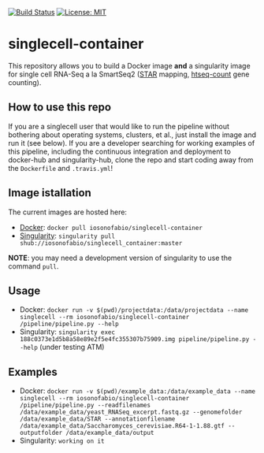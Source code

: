 [![Build Status](https://travis-ci.org/iosonofabio/singlecell_container.svg?branch=master)](https://travis-ci.org/iosonofabio/singlecell_container)
[![License: MIT](https://img.shields.io/badge/License-MIT-yellow.svg)](https://opensource.org/licenses/MIT)

# singlecell-container
This repository allows you to build a Docker image **and** a singularity image for single cell RNA-Seq a la SmartSeq2 ([STAR](https://github.com/alexdobin/STAR) mapping, [htseq-count](https://github.com/simon-anders/htseq) gene counting).

## How to use this repo
If you are a singlecell user that would like to run the pipeline without bothering about operating systems, clusters, et al., just install the image and run it (see below). If you are a developer searching for working examples of this pipeline, including the continuous integration and deployment to docker-hub and singularity-hub, clone the repo and start coding away from the `Dockerfile` and `.travis.yml`!

## Image istallation
The current images are hosted here:

 - [Docker](https://hub.docker.com/r/iosonofabio/singlecell-container/): `docker pull iosonofabio/singlecell-container`
 - [Singularity](https://singularity-hub.org/collections/132/): `singularity pull shub://iosonofabio/singlecell_container:master`

**NOTE**: you may need a development version of singularity to use the command `pull`.

## Usage

 - Docker: `docker run -v $(pwd)/projectdata:/data/projectdata --name singlecell --rm iosonofabio/singlecell-container /pipeline/pipeline.py --help`
 - Singularity: `singularity exec 188c0373e1d5b8a58e89e2f5e4fc355307b75909.img pipeline/pipeline.py --help` (under testing ATM)

## Examples

 - Docker: `docker run -v $(pwd)/example_data:/data/example_data --name singlecell --rm iosonofabio/singlecell-container /pipeline/pipeline.py --readfilenames /data/example_data/yeast_RNASeq_excerpt.fastq.gz --genomefolder /data/example_data/STAR --annotationfilename /data/example_data/Saccharomyces_cerevisiae.R64-1-1.88.gtf --outputfolder /data/example_data/output`
 - Singularity: `working on it`

